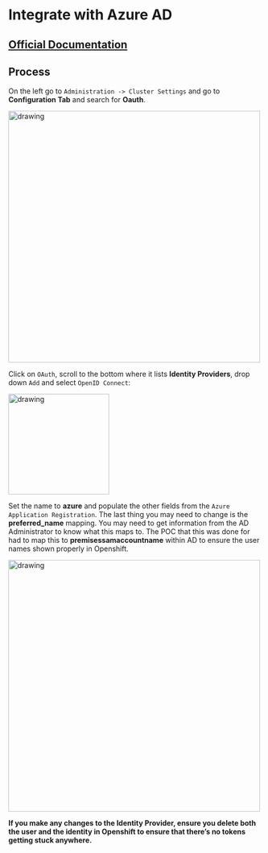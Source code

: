 # Integrate with Azure AD

## [Official Documentation](https://docs.openshift.com/container-platform/4.14/authentication/identity_providers/configuring-oidc-identity-provider.html)

## Process

On the left go to `Administration -> Cluster Settings` and go to **Configuration Tab** and search for **Oauth**.

<img src=../../images/azure_image_1.png alt="drawing" width="500">


Click on `OAuth`, scroll to the bottom where it lists **Identity Providers**, drop down `Add` and select `OpenID Connect`:

<img src=../../images/azure_image_2.png alt="drawing" width="200">


Set the name to **azure** and populate the other fields from the `Azure Application Registration`.  The last thing you may need to change is the **preferred_name** mapping.  You may need to get information from the AD Administrator to know what this maps to.  The POC that this was done for had to map this to **premisessamaccountname** within AD to ensure the user names shown properly in Openshift.


<img src=../../images/azure_image_3.png alt="drawing" width="500">

**If you make any changes to the Identity Provider, ensure you delete both the user and the identity in Openshift to ensure that there’s no tokens getting stuck anywhere.**
